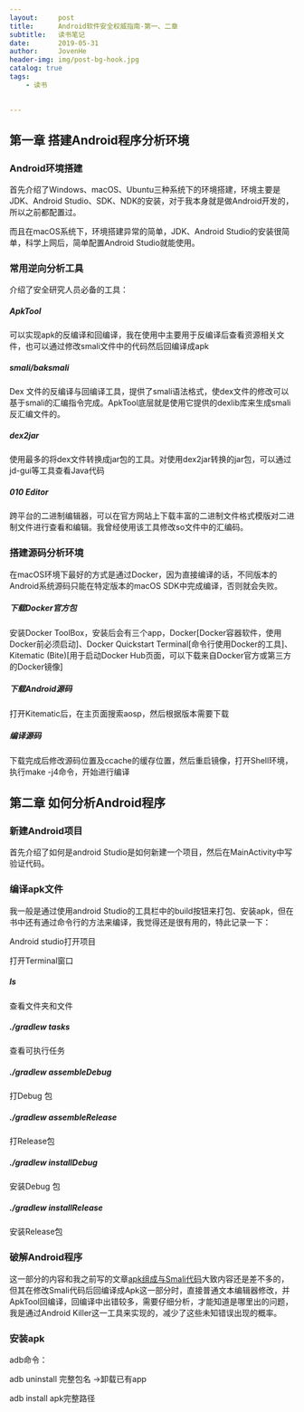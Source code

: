 ```yaml
---
layout:     post
title:      Android软件安全权威指南-第一、二章
subtitle:   读书笔记
date:       2019-05-31
author:     JovenHe
header-img: img/post-bg-hook.jpg
catalog: true
tags:
    - 读书
    

---
```


## 第一章 搭建Android程序分析环境

### Android环境搭建

首先介绍了Windows、macOS、Ubuntu三种系统下的环境搭建，环境主要是JDK、Android Studio、SDK、NDK的安装，对于我本身就是做Android开发的，所以之前都配置过。

而且在macOS系统下，环境搭建异常的简单，JDK、Android Studio的安装很简单，科学上网后，简单配置Android Studio就能使用。

### 常用逆向分析工具

介绍了安全研究人员必备的工具：

##### ApkTool

可以实现apk的反编译和回编译，我在使用中主要用于反编译后查看资源相关文件，也可以通过修改smali文件中的代码然后回编译成apk

##### smali/baksmali

Dex 文件的反编译与回编译工具，提供了smali语法格式，使dex文件的修改可以基于smali的汇编指令完成。ApkTool底层就是使用它提供的dexlib库来生成smali反汇编文件的。

##### dex2jar

使用最多的将dex文件转换成jar包的工具。对使用dex2jar转换的jar包，可以通过jd-gui等工具查看Java代码

##### 010 Editor

跨平台的二进制编辑器，可以在官方网站上下载丰富的二进制文件格式模版对二进制文件进行查看和编辑。我曾经使用该工具修改so文件中的汇编码。

### 搭建源码分析环境

在macOS环境下最好的方式是通过Docker，因为直接编译的话，不同版本的Android系统源码只能在特定版本的macOS SDK中完成编译，否则就会失败。

##### 下载Docker官方包

安装Docker ToolBox，安装后会有三个app，Docker[Docker容器软件，使用Docker前必须启动]、Docker Quickstart Terminal[命令行使用Docker的工具]、Kitematic (Bite)[用于启动Docker Hub页面，可以下载来自Docker官方或第三方的Docker镜像]

##### 下载Android源码

打开Kitematic后，在主页面搜索aosp，然后根据版本需要下载

##### 编译源码

下载完成后修改源码位置及ccache的缓存位置，然后重启镜像，打开Shell环境，执行make -j4命令，开始进行编译

## 第二章 如何分析Android程序

### 新建Android项目

首先介绍了如何是android Studio是如何新建一个项目，然后在MainActivity中写验证代码。

### 编译apk文件

我一般是通过使用android Studio的工具栏中的build按钮来打包、安装apk，但在书中还有通过命令行的方法来编译，我觉得还是很有用的，特此记录一下：

Android studio打开项目

打开Terminal窗口

##### ls

查看文件夹和文件

##### ./gradlew tasks

查看可执行任务

##### ./gradlew assembleDebug 

打Debug 包

##### ./gradlew assembleRelease

打Release包

##### ./gradlew installDebug

安装Debug 包

##### ./gradlew installRelease

安装Release包

### 破解Android程序

这一部分的内容和我之前写的文章[apk组成与Smali代码](https://hjw45611.github.io/blog/2019/03/31/apk%E7%BB%84%E6%88%90%E4%B8%8ESmali%E4%BB%A3%E7%A0%81/)大致内容还是差不多的，但其在修改Smali代码后回编译成Apk这一部分时，直接普通文本编辑器修改，并ApkTool回编译，回编译中出错较多，需要仔细分析，才能知道是哪里出的问题，我是通过Android Killer这一工具来实现的，减少了这些未知错误出现的概率。

### 安装apk

adb命令：

adb uninstall 完整包名 ->卸载已有app

adb install apk完整路径